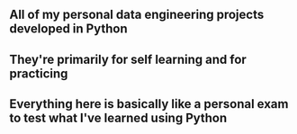 ## All of my personal data engineering projects developed in Python  
## They're primarily for self learning and for practicing  
## Everything here is basically like a personal exam to test what I've learned using Python